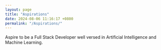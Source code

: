 ```yaml
---
layout: page
title: "Aspirations"
date: 2024-08-06 11:16:17 +0800
permalink: "/Aspirations/"
---
```


Aspire to be a Full Stack Developer well versed in Artificial Intelligence and Machine Learning.
